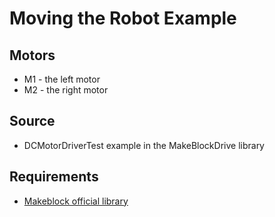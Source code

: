 # Moving the Robot Example

## Motors
* M1 - the left motor
* M2 - the right motor

## Source
* DCMotorDriverTest example in the MakeBlockDrive library

## Requirements
* [Makeblock official library](https://codeload.github.com/Makeblock-official/Makeblock-Libraries/zip/master)

